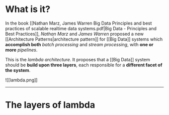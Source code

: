 # What is it?

In the book [[Nathan Marz, James Warren Big Data Principles and best practices of scalable realtime data systems.pdf|Big Data - Principles and Best Practices]], *Nathan Marz* and *James Warren* proposed a new [[Architecture Patterns|architecture pattern]] for [[Big Data]] systems which **accomplish both** *batch processing* and *stream processing*, with **one or more** *pipelines*.

This is the *lambda architecture*. It proposes that a [[Big Data]] system should be **build upon three layers**, each responsible for a **different facet of the system**.

![[lambda.png]]
___
# The layers of lambda